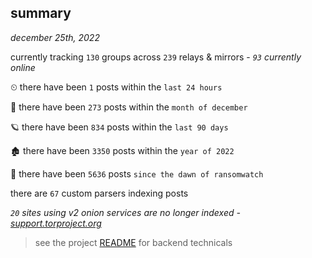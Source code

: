 
## summary
_december 25th, 2022_

currently tracking `130` groups across `239` relays & mirrors - _`93` currently online_

⏲ there have been `1` posts within the `last 24 hours`

🦈 there have been `273` posts within the `month of december`

🪐 there have been `834` posts within the `last 90 days`

🏚 there have been `3350` posts within the `year of 2022`

🦕 there have been `5636` posts `since the dawn of ransomwatch`

there are `67` custom parsers indexing posts

_`20` sites using v2 onion services are no longer indexed - [support.torproject.org](https://support.torproject.org/onionservices/v2-deprecation/)_

> see the project [README](https://github.com/joshhighet/ransomwatch#ransomwatch--) for backend technicals
